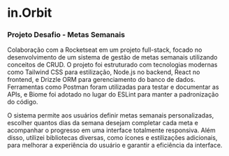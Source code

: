 # in.Orbit

### Projeto Desafio - Metas Semanais
Colaboração com a Rocketseat em um projeto full-stack, focado no desenvolvimento de um sistema de gestão de metas semanais utilizando conceitos de CRUD. O projeto foi estruturado com tecnologias modernas como Tailwind CSS para estilização, Node.js no backend, React no frontend, e Drizzle ORM para gerenciamento do banco de dados. Ferramentas como Postman foram utilizadas para testar e documentar as APIs, e Biome foi adotado no lugar do ESLint para manter a padronização do código.

O sistema permite aos usuários definir metas semanais personalizadas, escolher quantos dias da semana desejam completar cada meta e acompanhar o progresso em uma interface totalmente responsiva. Além disso, utilizei bibliotecas diversas, como ícones e estilizações adicionais, para melhorar a experiência do usuário e garantir a eficiência da interface.
